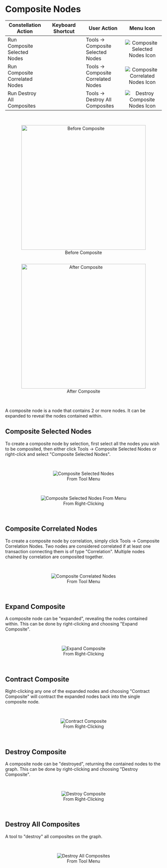 # Composite Nodes

<table class="table table-striped">
<colgroup>
<col style="width: 25%" />
<col style="width: 25%" />
<col style="width: 25%" />
<col style="width: 25%" />
</colgroup>
<thead>
<tr class="header">
<th>Constellation Action</th>
<th>Keyboard Shortcut</th>
<th>User Action</th>
<th style="text-align: center;">Menu Icon</th>
</tr>
</thead>
<tbody>
<tr class="odd">
<td>Run Composite Selected Nodes</td>
<td></td>
<td>Tools -&gt; Composite Selected Nodes</td>
<td style="text-align: center;"><img src="../ext/docs/CoreInteractiveGraph/resources/compositeSelectedNodesIcon.png" alt="Composite Selected Nodes Icon" /></td>
</tr>
<tr class="even">
<td>Run Composite Correlated Nodes</td>
<td></td>
<td>Tools -&gt; Composite Correlated Nodes</td>
<td style="text-align: center;"><img src="../ext/docs/CoreInteractiveGraph/resources/compositeCorrelatedNodesIcon.png" alt="Composite Correlated Nodes Icon" /></td>
</tr>
<tr class="odd">
<td>Run Destroy All Composites</td>
<td></td>
<td>Tools -&gt; Destroy All Composites</td>
<td style="text-align: center;"><img src="../ext/docs/CoreInteractiveGraph/resources/destroyCompositeNodes.png" alt="Destroy Composite Nodes Icon" /></td>
</tr>
</tbody>
</table>

<br />
<div style="text-align: center">
    <figure style = "display: inline-block">
        <img height=400 src="../ext/docs/CoreInteractiveGraph/resources/BeforeComposite.png" alt="Before Composite" />
        <figcaption>Before Composite</figcaption>
    </figure>
    <figure style = "display: inline-block">
        <img height=400 src="../ext/docs/CoreInteractiveGraph/resources/AfterComposite.png" alt="After Composite" />
        <figcaption>After Composite</figcaption>
    </figure>
</div>
<br />

A composite node is a node that contains 2 or more nodes. 
It can be expanded to reveal the nodes contained within.


## Composite Selected Nodes
To create a composite node by selection, first select all the nodes you wish 
to be composited, then either click Tools -&gt; Composite Selected Nodes or 
right-click and select "Composite Selected Nodes".

<br />
<div style="text-align: center">
    <figure>
        <img src="../ext/docs/CoreInteractiveGraph/resources/CompositeSelectedNodes.png" alt="Composite Selected Nodes" />
        <figcaption>From Tool Menu</figcaption>
    </figure>
    <br />
    <figure>
        <img src="../ext/docs/CoreInteractiveGraph/resources/CompositeSelectedNodesFromMenu.png" alt="Composite Selected Nodes From Menu" />
        <figcaption>From Right-Clicking</figcaption>
    </figure>
</div>
<br />

## Composite Correlated Nodes
To create a composite node by correlation, simply click Tools -&gt; Composite 
Correlation Nodes. Two nodes are considered correlated if at least one 
transaction connecting them is of type "Correlation". Multiple nodes chained
by correlation are composited together.

<br />
<div style="text-align: center">
    <figure>
        <img src="../ext/docs/CoreInteractiveGraph/resources/CompositeCorrelatedNodes.png" alt="Composite Correlated Nodes" />
        <figcaption>From Tool Menu</figcaption>
    </figure>
</div>
<br />

## Expand Composite
A composite node can be "expanded", revealing the nodes contained within.
This can be done by right-clicking and choosing "Expand Composite".

<br />
<div style="text-align: center">
    <figure>
        <img src="../ext/docs/CoreInteractiveGraph/resources/ExpandComposite.png" alt="Expand Composite" />
        <figcaption>From Right-Clicking</figcaption>
    </figure>
</div>
<br />

## Contract Composite
Right-clicking any one of the expanded nodes and choosing "Contract Composite"
will contract the expanded nodes back into the single composite node.

<br />
<div style="text-align: center">
    <figure>
        <img src="../ext/docs/CoreInteractiveGraph/resources/ContractComposite.png" alt="Contract Composite" />
        <figcaption>From Right-Clicking</figcaption>
    </figure>
</div>
<br />

## Destroy Composite
A composite node can be "destroyed", returning the contained nodes to the graph.
This can be done by right-clicking and choosing "Destroy Composite".

<br />
<div style="text-align: center">
    <figure>
        <img src="../ext/docs/CoreInteractiveGraph/resources/DestroyComposite.png" alt="Destroy Composite" />
        <figcaption>From Right-Clicking</figcaption>
    </figure>
</div>
<br />

## Destroy All Composites
A tool to "destroy" all composites on the graph.

<br />
<div style="text-align: center">
    <figure>
        <img src="../ext/docs/CoreInteractiveGraph/resources/DestroyAllComposites.png" alt="Destroy All Composites" />
        <figcaption>From Tool Menu</figcaption>
    </figure>
</div>
<br />